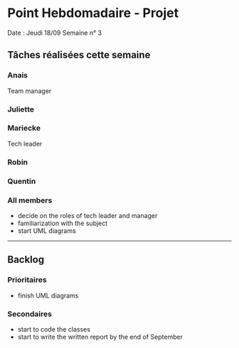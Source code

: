 # Point Hebdomadaire - Projet

Date : Jeudi 18/09
Semaine n° 3

## Tâches réalisées cette semaine

### Anais

Team manager

### Juliette

### Mariecke

Tech leader

### Robin

### Quentin

### All members 
- decide on the roles of tech leader and manager
- familiarization with the subject
- start UML diagrams 

---

## Backlog

### Prioritaires

- finish UML diagrams


### Secondaires

- start to code the classes
- start to write the written report by the end of September
  
